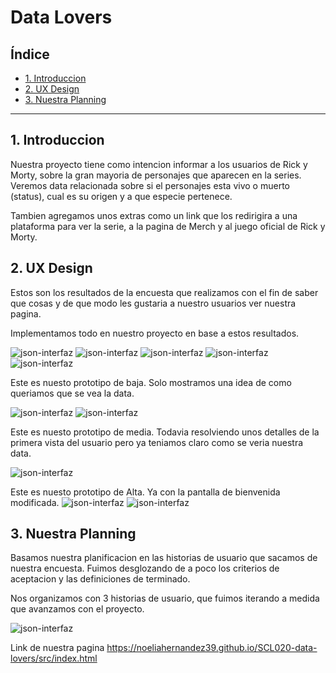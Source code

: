 # Data Lovers

## Índice

* [1. Introduccion](#1-introduccion)
* [2. UX Design](#2-ux-design)
* [3. Nuestra Planning](#3-nuestra-planning)


***

## 1. Introduccion
Nuestra proyecto tiene como intencion informar a los usuarios de Rick y Morty, sobre la gran mayoria de personajes que aparecen en la series. 
Veremos data relacionada sobre si el personajes esta vivo o muerto (status), cual es su origen y a que especie pertenece.

Tambien agregamos unos extras como un link que los redirigira a una plataforma para ver la serie, a la pagina de Merch y al juego oficial de Rick y Morty. 

## 2. UX Design
Estos son los resultados de la encuesta que realizamos con el fin de saber que cosas y de que modo les gustaria a nuestro usuarios ver nuestra pagina.

Implementamos todo en nuestro proyecto en base a estos resultados. 

![json-interfaz](imgReadme/showInfo.png)
![json-interfaz](imgReadme/typesOfFilter.png)
![json-interfaz](imgReadme/filtercharacter.png)
![json-interfaz](imgReadme/showcharacter.png)
![json-interfaz](imgReadme/extras.png)

Este es nuesto prototipo de baja. Solo mostramos una idea de como queriamos que se vea la data.

![json-interfaz](imgReadme/protBaja.png)
![json-interfaz](imgReadme/protbaja1.png)


Este es nuesto prototipo de media. Todavia resolviendo unos detalles de la primera vista del usuario pero ya teniamos claro como se veria nuestra data.

![json-interfaz](imgReadme/figmaPrototype.png)


Este es nuesto prototipo de Alta. Ya con la pantalla de bienvenida modificada.
![json-interfaz](imgReadme/protAlta.png)
![json-interfaz](imgReadme/protAlta2.png)
## 3. Nuestra Planning
Basamos nuestra planificacion en las historias de usuario que sacamos de nuestra encuesta. Fuimos desglozando de a poco los criterios de aceptacion y las definiciones de terminado. 

Nos organizamos con 3 historias de usuario, que fuimos iterando a medida que avanzamos con el proyecto. 

![json-interfaz](imgReadme/planning.png)

Link de nuestra pagina https://noeliahernandez39.github.io/SCL020-data-lovers/src/index.html

